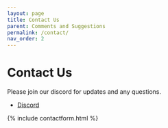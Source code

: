 ```yaml
---
layout: page
title: Contact Us
parent: Comments and Suggestions
permalink: /contact/
nav_order: 2
---
```


# Contact Us

Please join our discord for updates and any questions.

<div class="header-container">
    <div class="header-buttons">
        <ul>
            <li>
                <a href="https://discord.gg/GNdwQmaa8p" target="_blank"
                    title="Link to OpenAir Arduino Code" id="discord-button" class="btn btn-discord fs-2 mb-1 mb-md-0 mr-0"><span class="iconify-inline" data-icon="akar-icons:discord-fill"></span><span class="sr-only-discord"> Discord</span>
                </a>
            </li>
        </ul>
    </div>
</div>

<!-- [![Discord](https://discordapp.com/api/guilds/656929401933529088/widget.png?style=shield)](https://discord.gg/GNdwQmaa8p){:target="_blank"} -->

{% include contactform.html %}
